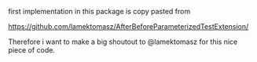 first implementation in this package is copy pasted from

https://github.com/lamektomasz/AfterBeforeParameterizedTestExtension/

Therefore i want to make a big shoutout to @lamektomasz for this nice piece of code.